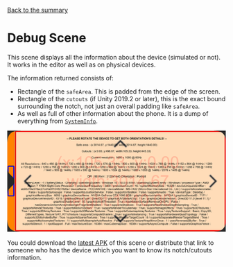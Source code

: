 [Back to the summary](../Simulation.md)

# Debug Scene

This scene displays all the information about the device (simulated or not).
It works in the editor as well as on physical devices.

The information returned consists of:
- Rectangle of the `safeArea`. This is padded from the edge of the screen.
- Rectangle of the `cutouts` (if Unity 2019.2 or later), this is the exact bound surrounding the notch, not just an overall padding like `safeArea`.
- As well as full of other information about the phone. It is a dump of everything from [`SystemInfo`](https://docs.unity3d.com/ScriptReference/SystemInfo.html).

![scene](../images/debugScene.png)

You could download the [latest APK](https://github.com/5argon/NotchSolution/releases/latest) of this scene or distribute that link to someone who has the device which you want to know its notch/cutouts information.